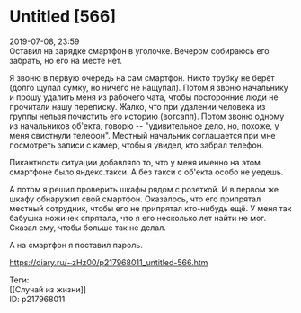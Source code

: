 Untitled [566]
===============

   
 2019-07-08, 23:59   
  Оставил на зарядке смартфон в уголочке. Вечером собираюсь его забрать, но его на месте нет.   
   
 Я звоню в первую очередь на сам смартфон. Никто трубку не берёт (долго щупал сумку, но ничего не нащупал). Потом я звоню начальнику и прошу удалить меня из рабочего чата, чтобы посторонние люди не прочитали нашу переписку. Жалко, что при удалении человека из группы нельзя почистить его историю (вотсапп). Потом звоню одному из начальников об'екта, говорю -- "удивительное дело, но, похоже, у меня свистнули телефон". Местный начальник соглашается при мне посмотреть записи с камер, чтобы я увидел, кто забрал телефон.   
   
 Пикантности ситуации добавляло то, что у меня именно на этом смартфоне было яндекс.такси. А без такси с об'екта особо не уедешь.   
   
 А потом я решил проверить шкафы рядом с розеткой. И в первом же шкафу обнаружил свой смартфон. Оказалось, что его припрятал местный сотрудник, чтобы его не припрятал кто-нибудь ещё. У меня так бабушка ножичек спрятала, что я его несколько лет найти не мог. Сказал ему, чтобы больше так не делал.   
   
 А на смартфон я поставил пароль.   
    
 <https://diary.ru/~zHz00/p217968011_untitled-566.htm>   
   
 Теги:   
 [[Случай из жизни]]   
 ID: p217968011